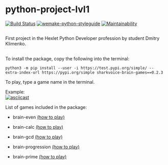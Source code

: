 # python-project-lvl1
[![Build Status](https://travis-ci.org/sharkvoice/python-project-lvl1.svg?branch=master)](https://travis-ci.org/sharkvoice/python-project-lvl1)
[![wemake-python-styleguide](https://img.shields.io/badge/style-wemake-000000.svg)](https://github.com/wemake-services/wemake-python-styleguide)
[![Maintainability](https://api.codeclimate.com/v1/badges/784f0213c7183f494d1d/maintainability)](https://codeclimate.com/github/sharkvoice/python-project-lvl1/maintainability)
##
First project in the Hexlet Python Developer profession by student Dmitry Klimenko.
##
To install the package, copy the following into the terminal:  
```
python3 -m pip install --user -i https://test.pypi.org/simple/ --extra-index-url https://pypi.org/simple sharkvoice-brain-games==0.2.3
```
To play, type a game name in the terminal.

Example:  
[![asciicast](https://asciinema.org/a/aeAohNcwE669hN3yF4DmVKhSp.svg)](https://asciinema.org/a/aeAohNcwE669hN3yF4DmVKhSp)  
  
List of games included in the package:  

* brain-even [(how to play)](https://asciinema.org/a/Qf0NZ9buDGsNCPuuK6S1mE7ah)  
  
* brain-calc [(how to play)](https://asciinema.org/a/bXpv2TOF8ZSodCcrGL0PZouo9)  
  
* brain-gcd [(how to play)](https://asciinema.org/a/4VFOAxfTZypH4o398L6wMXohe)  
  
* brain-progression [(how to play)](https://asciinema.org/a/dvvaL3zoiNTVzr8FjuQy6An7Z)  
  
* brain-prime [(how to play)](https://asciinema.org/a/RRuDvKuB7Mgg5zGxYnWswT1qK)
